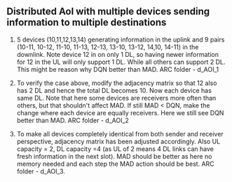 ## Distributed AoI with multiple devices sending information to multiple destinations

1. 5 devices (10,11,12,13,14) generating information in the uplink and 9 pairs (10-11, 10-12, 11-10, 11-13, 12-13, 13-10, 13-12, 14,10, 14-11) in the downlink. Note device 12 in on only 1 DL, so having newer information for 12 in the UL will only support 1 DL. While all others can support 2 DL. This might be reason why DQN better than MAD. ARC folder - d_AOI_1

2. To verify the case above, modify the adjacency matrix so that 12 also has 2 DL and hence the total DL becomes 10. Now each device has same DL. Note that here some devices are receivers more often than others, but that shouldn't affect MAD. If still MAD < DQN, make the change where each device are equally receivers. Here we still see DQN better than MAD. ARC folder - d_AOI_2

3. To make all devices completely identical from both sender and receiver perspective, adjacency matrix has been adjusted accordingly. Also UL capacity = 2, DL capacity =4 (as UL of 2 means 4 DL links can have fresh information in the next slot). MAD should be better as here no memory needed and each step the MAD action should be best. ARC folder - d_AOI_3.